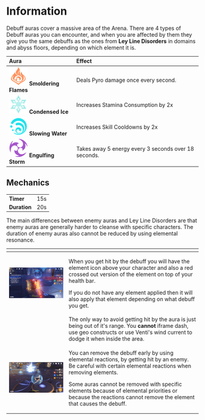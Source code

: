 # Information

Debuff auras cover a massive area of the Arena. There are 4 types of Debuff auras you can encounter, and when you are affected by them they give you the same debuffs as the ones from **Ley Line Disorders** in domains and abyss floors, depending on which element it is.

| Aura | Effect |
| :--- | :--- |
| ![](../.gitbook/assets/pyro_color.png) **Smoldering Flames** | Deals Pyro damage once every second. |
| ![](../.gitbook/assets/cryo_color.png) **Condensed Ice** | Increases Stamina Consumption by 2x |
| ![](../.gitbook/assets/hydro_color.png) **Slowing Water** | Increases Skill Cooldowns by 2x |
| ![](../.gitbook/assets/electro_color.png) **Engulfing Storm** | Takes away 5 energy every 3 seconds over 18 seconds. |

## Mechanics

|   |   |
| :--- | :--- |
| **Timer** | 15s |
| **Duration** | 20s |

The main differences between enemy auras and Ley Line Disorders are that enemy auras are generally harder to cleanse with specific characters. The duration of enemy auras also cannot be reduced by using elemental resonance.

<table>
  <thead>
    <tr>
      <th style="text-align:left"></th>
      <th style="text-align:left"></th>
    </tr>
  </thead>
  <tbody>
    <tr>
      <td style="text-align:left">
        <img src="../.gitbook/assets/debuff-aura-hit.gif" alt/>
      </td>
      <td style="text-align:left">
        <p>When you get hit by the debuff you will have the element icon above your
          character and also a red crossed out version of the element on top of your
          health bar.</p>
        <p></p>
        <p>If you do not have any element applied then it will also apply that element
          depending on what debuff you get.</p>
      </td>
    </tr>
    <tr>
      <td style="text-align:left">
        <img src="../.gitbook/assets/debuff-aura-full-attack.gif" alt/>
      </td>
      <td style="text-align:left">The only way to avoid getting hit by the aura is just being out of it&apos;s
        range. You <b>cannot </b>iframe dash, use geo constructs or use Venti&apos;s
        wind current to dodge it when inside the area.</td>
    </tr>
    <tr>
      <td style="text-align:left">
        <img src="../.gitbook/assets/hydro-on-cryo.gif" alt/>
      </td>
      <td style="text-align:left">
        <p>You can remove the debuff early by using elemental reactions, by getting
          hit by an enemy. Be careful with certain elemental reactions when removing
          elements.</p>
        <p></p>
        <p>Some auras cannot be removed with specific elements because of elemental
          priorities or because the reactions cannot remove the element that causes
          the debuff.</p>
      </td>
    </tr>
  </tbody>
</table>

